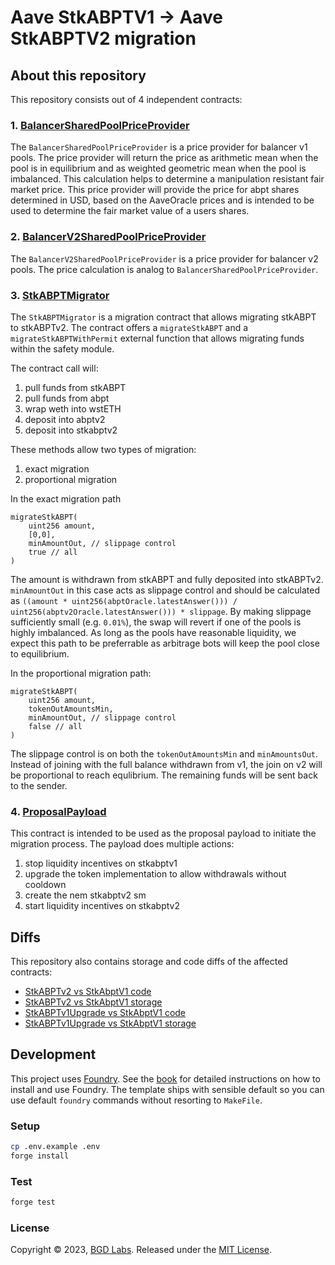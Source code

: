 # Aave StkABPTV1 -> Aave StkABPTV2 migration

## About this repository

This repository consists out of 4 independent contracts:

### 1. [BalancerSharedPoolPriceProvider](./src/contracts/BalancerSharedPoolPriceProvider.sol)

The `BalancerSharedPoolPriceProvider` is a price provider for balancer v1 pools.
The price provider will return the price as arithmetic mean when the pool is in equilibrium and as weighted geometric mean when the pool is imbalanced. This calculation helps to determine a manipulation resistant fair market price.
This price provider will provide the price for abpt shares determined in USD, based on the AaveOracle prices and is intended to be used to determine the fair market value of a users shares.

### 2. [BalancerV2SharedPoolPriceProvider](./src/contracts/BalancerV2SharedPoolPriceProvider.sol)

The `BalancerV2SharedPoolPriceProvider` is a price provider for balancer v2 pools.
The price calculation is analog to `BalancerSharedPoolPriceProvider`.

### 3. [StkABPTMigrator](./src/contracts/StkABPTMigrator.sol)

The `StkABPTMigrator` is a migration contract that allows migrating stkABPT to stkABPTv2.
The contract offers a `migrateStkABPT` and a `migrateStkABPTWithPermit` external function that allows migrating funds within the safety module.

The contract call will:
1. pull funds from stkABPT
2. pull funds from abpt
3. wrap weth into wstETH
4. deposit into abptv2
5. deposit into stkabptv2

These methods allow two types of migration:
1. exact migration
2. proportional migration

In the exact migration path
```solidity
migrateStkABPT(
    uint256 amount,
    [0,0],
    minAmountOut, // slippage control
    true // all
)
```

The amount is withdrawn from stkABPT and fully deposited into stkABPTv2. `minAmountOut` in this case acts as slippage control and should be calculated as `((amount * uint256(abptOracle.latestAnswer())) / uint256(abptv2Oracle.latestAnswer())) * slippage`. By making slippage sufficiently small (e.g. `0.01%`), the swap will revert if one of the pools is highly imbalanced. As long as the pools have reasonable liquidity, we expect this path to be preferrable as arbitrage bots will keep the pool close to equilibrium.

In the proportional migration path:
```solidity
migrateStkABPT(
    uint256 amount,
    tokenOutAmountsMin,
    minAmountOut, // slippage control
    false // all
)
```

The slippage control is on both the `tokenOutAmountsMin` and `minAmountsOut`. Instead of joining with the full balance withdrawn from v1, the join on v2 will be proportional to reach equlibrium. The remaining funds will be sent back to the sender.

### 4. [ProposalPayload](./src/contracts/ProposalPayload.sol)

This contract is intended to be used as the proposal payload to initiate the migration process.
The payload does multiple actions:
1. stop liquidity incentives on stkabptv1
2. upgrade the token implementation to allow withdrawals without cooldown
3. create the nem stkabptv2 sm
4. start liquidity incentives on stkabptv2

## Diffs

This repository also contains storage and code diffs of the affected contracts:

- [StkABPTv2 vs StkAbptV1 code](./diffs/NewVersion_Diff.md)
- [StkABPTv2 vs StkAbptV1 storage](./diffs/NewVersion_storageDiff.md)
- [StkABPTv1Upgrade vs StkAbptV1 code](./diffs/NoCooldown_Diff.md)
- [StkABPTv1Upgrade vs StkAbptV1 storage](./diffs/NoCooldown_storageDiff.md.md)

## Development

This project uses [Foundry](https://getfoundry.sh). See the [book](https://book.getfoundry.sh/getting-started/installation.html) for detailed instructions on how to install and use Foundry.
The template ships with sensible default so you can use default `foundry` commands without resorting to `MakeFile`.

### Setup

```sh
cp .env.example .env
forge install
```

### Test

```sh
forge test
```

### License
Copyright © 2023, [BGD Labs](https://bgdlabs.com/). Released under the [MIT License](./LICENSE).